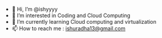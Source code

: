 - 👋 Hi, I’m @ishyyyy
- 👀 I’m interested in Coding and Cloud Computing
- 🌱 I’m currently learning Cloud computing and virtualization
- 📫 How to reach me : ishuradha13@gmail.com

<!---
ishyyyy/ishyyyy is a ✨ special ✨ repository because its `README.md` (this file) appears on your GitHub profile.
You can click the Preview link to take a look at your changes.
--->
